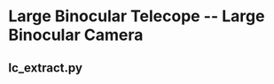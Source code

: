 Large Binocular Telecope -- Large Binocular Camera
==================================================

lc_extract.py
-------------

